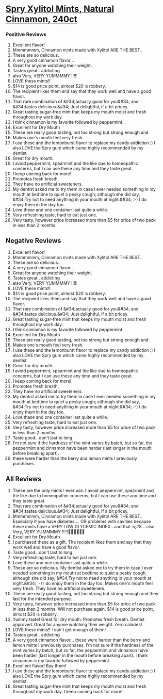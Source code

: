 # [Spry Xylitol Mints, Natural Cinnamon, 240ct](https://products.checkmycream.com/products/Spry-Xylitol-Mints-Natural-Cinnamon-240ct.html)

### Positive Reviews

<ol>
      <li>Excellent flavor!</li>
      <li>Mmmmmmm, Cinnamon mints made with Xylitol ARE THE BEST..</li>
      <li>These are so delicious.</li>
      <li>A very good cinnamon flavor...</li>
      <li>Great for anyone watching their weight.  </li>
      <li>Tastes great.. addicting</li>
      <li>also Very, VERY YUMMMMY !!!!!</li>
      <li>LOVE these mints!!</li>
      <li>$14 is good price point, almost $20 is robbery.</li>
      <li>The recipient likes them and say that they work well and have a good flavor.</li>
      <li>That rare combination of &amp;#34;actually good for you&amp;#34; and &amp;#34;tastes delicious.&amp;#34; Just delightful, if a bit pricey.</li>
      <li>Great tasting sugar-free mint that keeps my mouth moist and fresh throughout my work day.</li>
      <li>I think cinnamon is my favorite followed by peppermint.</li>
      <li>Excellent for Dry Mouth</li>
      <li>These are really good tasting, not too strong but strong enough and</li>
      <li>Makes one&#x27;s mouth feel very fresh.</li>
      <li>I use these and the lemonburst flavor to replace my candy addiction :)  I also LOVE the Spry gum which came highly recommended by my dentist.</li>
      <li>Great for dry mouth.</li>
      <li>I avoid peppermint, spearmint and the like due to homeopathic concerns, but I can use these any time and they taste great.</li>
      <li>I keep coming back for more!</li>
      <li>Promotes fresh breath.  </li>
      <li>They have no artificial sweeteners.</li>
      <li>My dentist asked me to try them in case I ever needed something in my mouth at bedtime to quiet a pesky cough; although she did say, &amp;#34;Try not to need anything in your mouth at night.&amp;#34; :-) I do enjoy them in the day too.</li>
      <li>Love these and one container last quite a while.</li>
      <li>Very refreshing taste, hard to eat just one.</li>
      <li>Very tasty, however price increased more than $5 for price of two pack in less than 2 months.</li>
</ol>


<h2>Negative Reviews</h2>
<ol>
<li> Excellent flavor!</li>
<li> Mmmmmmm, Cinnamon mints made with Xylitol ARE THE BEST..</li>
<li> These are so delicious.</li>
<li> A very good cinnamon flavor...</li>
<li> Great for anyone watching their weight.  </li>
<li> Tastes great.. addicting</li>
<li> also Very, VERY YUMMMMY !!!!!</li>
<li> LOVE these mints!!</li>
<li> $14 is good price point, almost $20 is robbery.</li>
<li> The recipient likes them and say that they work well and have a good flavor.</li>
<li> That rare combination of &amp;#34;actually good for you&amp;#34; and &amp;#34;tastes delicious.&amp;#34; Just delightful, if a bit pricey.</li>
<li> Great tasting sugar-free mint that keeps my mouth moist and fresh throughout my work day.</li>
<li> I think cinnamon is my favorite followed by peppermint.</li>
<li> Excellent for Dry Mouth</li>
<li> These are really good tasting, not too strong but strong enough and</li>
<li> Makes one&#x27;s mouth feel very fresh.</li>
<li> I use these and the lemonburst flavor to replace my candy addiction :)  I also LOVE the Spry gum which came highly recommended by my dentist.</li>
<li> Great for dry mouth.</li>
<li> I avoid peppermint, spearmint and the like due to homeopathic concerns, but I can use these any time and they taste great.</li>
<li> I keep coming back for more!</li>
<li> Promotes fresh breath.  </li>
<li> They have no artificial sweeteners.</li>
<li> My dentist asked me to try them in case I ever needed something in my mouth at bedtime to quiet a pesky cough; although she did say, &amp;#34;Try not to need anything in your mouth at night.&amp;#34; :-) I do enjoy them in the day too.</li>
<li> Love these and one container last quite a while.</li>
<li> Very refreshing taste, hard to eat just one.</li>
<li> Very tasty, however price increased more than $5 for price of two pack in less than 2 months.</li>
<li> Taste good...don&#x27;t last to long.</li>
<li> I&#x27;m not sure if the hardness of the mint varies by batch, but so far, the peppermint and cinnamon have been harder (last longer in the mouth before breaking apart).  </li>
<li> these were harder than the berry and lemon mints I previously purchases.  </li>
</ol>

<h2>All Reviews</h2>

<ol>
    <li> These are the only mints I ever use. I avoid peppermint, spearmint and the like due to homeopathic concerns, but I can use these any time and they taste great.</li>
    <li> That rare combination of &amp;#34;actually good for you&amp;#34; and &amp;#34;tastes delicious.&amp;#34; Just delightful, if a bit pricey.</li>
    <li> Mmmmmmm, Cinnamon mints made with Xylitol ARE THE BEST.. Especially if you have diabetes.... OR problems with cavities because these mints have a VERY LOW GLYCEMIC INDEX...and that is;#8... also Very, VERY YUMMMMY !!!!!💖💖💖💖💖🐸</li>
    <li> Excellent for Dry Mouth</li>
    <li> I purchased these as a gift. The recipient likes them and say that they work well and have a good flavor.</li>
    <li> Taste good...don&#x27;t last to long.</li>
    <li> Very refreshing taste, hard to eat just one.</li>
    <li> Love these and one container last quite a while.</li>
    <li> These are so delicious. My dentist asked me to try them in case I ever needed something in my mouth at bedtime to quiet a pesky cough; although she did say, &amp;#34;Try not to need anything in your mouth at night.&amp;#34; :-) I do enjoy them in the day too. Makes one&#x27;s mouth feel very fresh. They have no artificial sweeteners.</li>
    <li> These are really good tasting, not too strong but strong enough and they last for the intended purpose.</li>
    <li> Very tasty, however price increased more than $5 for price of two pack in less than 2 months. Will not purchase again. $14 is good price point, almost $20 is robbery.</li>
    <li> Yummy taste!  Great for dry mouth. Promotes fresh breath.  Dentist approved.  Great for anyone watching their weight.  Zero calories!</li>
    <li> LOVE these mints!! I can&#x27;t get enough of them!</li>
    <li> Tastes great.. addicting</li>
    <li> A very good cinnamon flavor... these were harder than the berry and lemon mints I previously purchases.  I&#x27;m not sure if the hardness of the mint varies by batch, but so far, the peppermint and cinnamon have been harder (last longer in the mouth before breaking apart).  I think cinnamon is my favorite followed by peppermint.</li>
    <li> Excellent flavor! Buy them!</li>
    <li> I use these and the lemonburst flavor to replace my candy addiction :)  I also LOVE the Spry gum which came highly recommended by my dentist.</li>
    <li> Great tasting sugar-free mint that keeps my mouth moist and fresh throughout my work day. I keep coming back for more!</li>
</ol>




